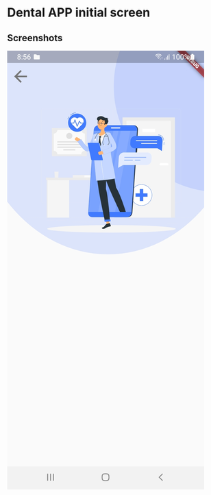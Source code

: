 
# Dental APP initial screen



## Screenshots

![App Screenshot](https://raw.githubusercontent.com/Jabidgithub/dental-app-clone/sss_upload/assets/ss-01.jpg)

